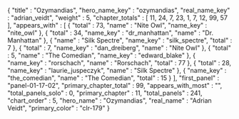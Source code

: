 {
  "title" : "Ozymandias",
  "hero_name_key" : "ozymandias",
  "real_name_key" : "adrian_veidt",
  "weight" : 5,
  "chapter_totals" : [
    11,
    24,
    7,
    23,
    1,
    7,
    12,
    99,
    57
  ],
  "appears_with" : [
    {
      "total" : 73,
      "name" : "Nite Owl",
      "name_key" : "nite_owl"
    },
    {
      "total" : 34,
      "name_key" : "dr_manhattan",
      "name" : "Dr. Manhattan"
    },
    {
      "name" : "Silk Spectre",
      "name_key" : "silk_spectre",
      "total" : 7
    },
    {
      "total" : 7,
      "name_key" : "dan_dreiberg",
      "name" : "Nite Owl"
    },
    {
      "total" : 5,
      "name" : "The Comedian",
      "name_key" : "edward_blake"
    },
    {
      "name_key" : "rorschach",
      "name" : "Rorschach",
      "total" : 77
    },
    {
      "total" : 28,
      "name_key" : "laurie_juspeczyk",
      "name" : "Silk Spectre"
    },
    {
      "name_key" : "the_comedian",
      "name" : "The Comedian",
      "total" : 15
    }
  ],
  "first_panel" : "panel-01-17-02",
  "primary_chapter_total" : 99,
  "appears_with_most" : "",
  "total_panels_solo" : 0,
  "primary_chapter" : 11,
  "total_panels" : 241,
  "chart_order" : 5,
  "hero_name" : "Ozymandias",
  "real_name" : "Adrian Veidt",
  "primary_color" : "clr-179"
}
